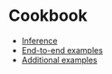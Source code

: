 # Cookbook

- [Inference](inference/)
- [End-to-end examples](end_to_end_examples/)
- [Additional examples](./additional_examples.md)
